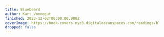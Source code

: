 ```yaml
---
title: Bluebeard
author: Kurt Vonnegut
finished: 2023-12-02T00:00:00.000Z
coverImage: https://book-covers.nyc3.digitaloceanspaces.com/readings/bluebeard-01.jpg
dropped: false
---
```


